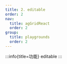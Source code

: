 ```yaml
---
title: 2. editable
order: 2
nav:
  title: agGridReact
  order: 2
group:
  title: playgrounds
  order: 2
---
```


:::info{title=功能}
editable
:::

<code src="./index.tsx"></code>
